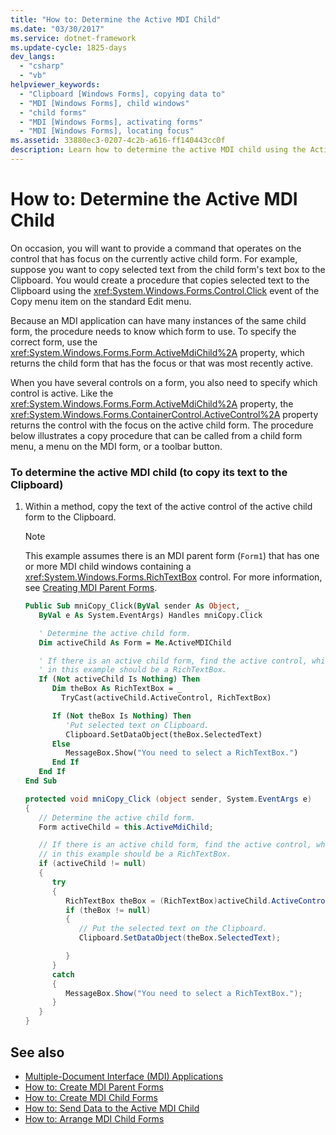 ```yaml
---
title: "How to: Determine the Active MDI Child"
ms.date: "03/30/2017"
ms.service: dotnet-framework
ms.update-cycle: 1825-days
dev_langs:
  - "csharp"
  - "vb"
helpviewer_keywords:
  - "Clipboard [Windows Forms], copying data to"
  - "MDI [Windows Forms], child windows"
  - "child forms"
  - "MDI [Windows Forms], activating forms"
  - "MDI [Windows Forms], locating focus"
ms.assetid: 33880ec3-0207-4c2b-a616-ff140443cc0f
description: Learn how to determine the active MDI child using the ActiveMdiChild property, which returns the child form that has the focus or that was most recently active.
---
```

# How to: Determine the Active MDI Child

On occasion, you will want to provide a command that operates on the control that has focus on the currently active child form. For example, suppose you want to copy selected text from the child form's text box to the Clipboard. You would create a procedure that copies selected text to the Clipboard using the <xref:System.Windows.Forms.Control.Click> event of the Copy menu item on the standard Edit menu.

Because an MDI application can have many instances of the same child form, the procedure needs to know which form to use. To specify the correct form, use the <xref:System.Windows.Forms.Form.ActiveMdiChild%2A> property, which returns the child form that has the focus or that was most recently active.

When you have several controls on a form, you also need to specify which control is active. Like the <xref:System.Windows.Forms.Form.ActiveMdiChild%2A> property, the <xref:System.Windows.Forms.ContainerControl.ActiveControl%2A> property returns the control with the focus on the active child form. The procedure below illustrates a copy procedure that can be called from a child form menu, a menu on the MDI form, or a toolbar button.

### To determine the active MDI child (to copy its text to the Clipboard)

1. Within a method, copy the text of the active control of the active child form to the Clipboard.

    > [!NOTE]
    > This example assumes there is an MDI parent form (`Form1`) that has one or more MDI child windows containing a <xref:System.Windows.Forms.RichTextBox> control. For more information, see [Creating MDI Parent Forms](how-to-create-mdi-parent-forms.md).

    ```vb
    Public Sub mniCopy_Click(ByVal sender As Object, _
       ByVal e As System.EventArgs) Handles mniCopy.Click

       ' Determine the active child form.
       Dim activeChild As Form = Me.ActiveMDIChild

       ' If there is an active child form, find the active control, which
       ' in this example should be a RichTextBox.
       If (Not activeChild Is Nothing) Then
          Dim theBox As RichTextBox = _
            TryCast(activeChild.ActiveControl, RichTextBox)

          If (Not theBox Is Nothing) Then
             'Put selected text on Clipboard.
             Clipboard.SetDataObject(theBox.SelectedText)
          Else
             MessageBox.Show("You need to select a RichTextBox.")
          End If
       End If
    End Sub
    ```

    ```csharp
    protected void mniCopy_Click (object sender, System.EventArgs e)
    {
       // Determine the active child form.
       Form activeChild = this.ActiveMdiChild;

       // If there is an active child form, find the active control, which
       // in this example should be a RichTextBox.
       if (activeChild != null)
       {
          try
          {
             RichTextBox theBox = (RichTextBox)activeChild.ActiveControl;
             if (theBox != null)
             {
                // Put the selected text on the Clipboard.
                Clipboard.SetDataObject(theBox.SelectedText);

             }
          }
          catch
          {
             MessageBox.Show("You need to select a RichTextBox.");
          }
       }
    }
    ```

## See also

- [Multiple-Document Interface (MDI) Applications](multiple-document-interface-mdi-applications.md)
- [How to: Create MDI Parent Forms](how-to-create-mdi-parent-forms.md)
- [How to: Create MDI Child Forms](how-to-create-mdi-child-forms.md)
- [How to: Send Data to the Active MDI Child](how-to-send-data-to-the-active-mdi-child.md)
- [How to: Arrange MDI Child Forms](how-to-arrange-mdi-child-forms.md)
